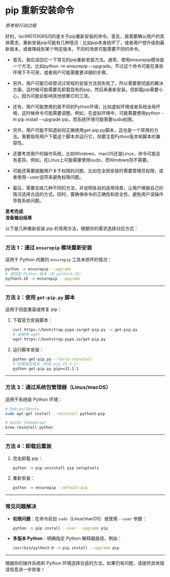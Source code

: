 # pip 重新安装命令
_思考和行动过程_

好的，lsc985113065问的是关于pip重新安装的命令。首先，我需要确认用户的具体需求。重新安装pip可能有几种情况：比如pip本身损坏了，或者用户想升级到最新版本，或者降级到某个特定版本。不同的场景可能需要不同的命令。

- 首先，我应该回忆一下常见的pip重新安装方法。通常，使用ensurepip模块是一个方法，比如python -m ensurepip --upgrade。不过这个命令可能在某些环境下不可用，或者用户可能需要更详细的步骤。

- 另外，用户可能已经尝试过常规的安装方法但失败了，所以需要更彻底的解决方案。这时候可能需要先卸载现有的pip，然后再重新安装。但卸载pip需要小心，因为可能会影响其他依赖它的工具。

- 还有，用户可能使用的是不同的Python环境，比如虚拟环境或者系统全局环境，这时候命令可能需要调整。例如，在虚拟环境中，可能需要使用python -m pip install --upgrade pip，而系统环境可能需要sudo权限。

- 另外，用户可能不知道如何正确使用get-pip.py脚本，这也是一个常用的方法。需要指导用户下载这个脚本并运行它，但要注意Python版本和脚本的兼容性。

- 还要考虑用户的操作系统，比如Windows、macOS还是Linux，命令可能会有差异。例如，在Linux上可能需要使用sudo，而Windows则不需要。

- 可能还需要提醒用户关于权限的问题，比如在全局安装时需要管理员权限，或者使用--user选项来避免权限问题。

- 最后，需要总结几种不同的方法，并说明各自的适用场景，让用户根据自己的情况选择合适的方式。同时，要确保命令的正确性和安全性，避免用户误操作导致系统问题。

__思考完成__:  
__准备输出结果__


以下是几种重新安装 pip 的常用方法，根据你的需求选择对应方式：

---

### **方法 1：通过 `ensurepip` 模块重新安装**
适用于 Python 内置的 `ensurepip` 工具未损坏的情况：
```bash
python -m ensurepip --upgrade
# 或指定 Python 版本（如 python3.10）
python3.10 -m ensurepip --upgrade
```

---

### **方法 2：使用 `get-pip.py` 脚本**
适用于彻底重装或修复 pip：
1. 下载官方安装脚本：
   ```bash
   curl https://bootstrap.pypa.io/get-pip.py -o get-pip.py
   # 或使用 wget
   wget https://bootstrap.pypa.io/get-pip.py
   ```
2. 运行脚本安装：
   ```bash
   python get-pip.py --force-reinstall
   # 如需指定版本（例如 pip 23.3.1）
   python get-pip.py pip==23.3.1
   ```

---

### **方法 3：通过系统包管理器（Linux/macOS）**
适用于系统级 Python 环境：
```bash
# Debian/Ubuntu
sudo apt-get install --reinstall python3-pip

# macOS (Homebrew)
brew reinstall python
```

---

### **方法 4：卸载后重装**
1. 完全卸载 pip：
   ```bash
   python -m pip uninstall pip setuptools
   ```
2. 重新安装：
   ```bash
   python -m ensurepip --default-pip
   ```

---

### **常见问题解决**
- **权限问题**：在命令前加 `sudo`（Linux/macOS）或使用 `--user` 参数：
  ```bash
  python -m pip install --user --upgrade pip
  ```
- **多版本 Python**：明确指定 Python 解释器路径，例如：
  ```bash
  /usr/bin/python3.9 -m pip install --upgrade pip
  ```

---

根据你的操作系统和 Python 环境选择合适的方法。如果仍有问题，请提供具体错误信息进一步排查！
